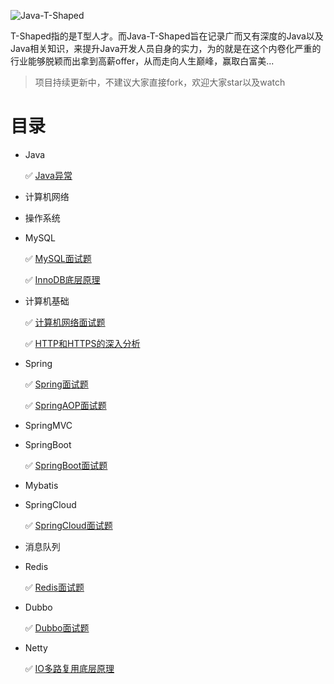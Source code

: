 ![Java-T-Shaped](https://github.com/coderbruis/Java-T-Shaped/blob/master/notes/pictures/Java-T-Shaped.png)

T-Shaped指的是T型人才。而Java-T-Shaped旨在记录广而又有深度的Java以及Java相关知识，来提升Java开发人员自身的实力，为的就是在这个内卷化严重的行业能够脱颖而出拿到高薪offer，从而走向人生巅峰，赢取白富美...

> 项目持续更新中，不建议大家直接fork，欢迎大家star以及watch

# 目录

- Java

    ✅  [Java异常](http://github.com/coderbruis/Java-Accumulation/blob/master/notes/Java%E5%9F%BA%E7%A1%80/Java%E5%BC%82%E5%B8%B8.md)

- 计算机网络

- 操作系统

- MySQL

    ✅ [MySQL面试题](https://github.com/coderbruis/Java-Accumulation/blob/master/notes/%E9%9D%A2%E8%AF%95/MySQL%E5%A4%8D%E4%B9%A0.md)
    
    ✅ [InnoDB底层原理](https://github.com/coderbruis/Java-Accumulation/blob/master/notes/MySQL/InnoDB%E5%BA%95%E5%B1%82%E5%8E%9F%E7%90%86.md)

- 计算机基础

    ✅ [计算机网络面试题](https://github.com/coderbruis/Java-T-Shaped/blob/master/notes/%E8%AE%A1%E7%AE%97%E6%9C%BA%E7%BD%91%E7%BB%9C/%E8%AE%A1%E7%AE%97%E6%9C%BA%E7%BD%91%E7%BB%9C%E9%9D%A2%E8%AF%95%E9%A2%98.md)
    
    ✅ [HTTP和HTTPS的深入分析](https://github.com/coderbruis/Java-T-Shaped/blob/master/notes/%E8%AE%A1%E7%AE%97%E6%9C%BA%E7%BD%91%E7%BB%9C/HTTP%E5%92%8CHTTPS%E7%9A%84%E6%B7%B1%E5%85%A5%E5%88%86%E6%9E%90.md)

- Spring

    ✅ [Spring面试题](https://github.com/coderbruis/Java-T-Shaped/blob/master/notes/%E6%A1%86%E6%9E%B6/Spring%E9%9D%A2%E8%AF%95.md)
    
    ✅ [SpringAOP面试题](https://github.com/coderbruis/Java-T-Shaped/blob/master/notes/%E6%A1%86%E6%9E%B6/SpringAOP%E9%9D%A2%E8%AF%95.md)

- SpringMVC

- SpringBoot
    
    ✅ [SpringBoot面试题](https://github.com/coderbruis/Java-T-Shaped/blob/master/notes/%E6%A1%86%E6%9E%B6/SpringBoot%E9%9D%A2%E8%AF%95.md)

- Mybatis

- SpringCloud

    ✅ [SpringCloud面试题](https://github.com/coderbruis/Java-Accumulation/blob/master/notes/%E9%9D%A2%E8%AF%95/SpringCloud%E5%A4%8D%E4%B9%A0.md)

- 消息队列

- Redis

    ✅ [Redis面试题](https://github.com/coderbruis/Java-Accumulation/blob/master/notes/%E9%9D%A2%E8%AF%95/Redis%E5%A4%8D%E4%B9%A0.md)

- Dubbo

    ✅ [Dubbo面试题](https://github.com/coderbruis/Java-Accumulation/blob/master/notes/%E9%9D%A2%E8%AF%95/Dubbo%E5%A4%8D%E4%B9%A0.md)
    
- Netty

    ✅ [IO多路复用底层原理](https://github.com/coderbruis/Java-T-Shaped/blob/master/notes/Java%E8%BF%9B%E9%98%B6/IO%E5%A4%9A%E8%B7%AF%E5%A4%8D%E7%94%A8%E5%8E%9F%E7%90%86.md)
    
